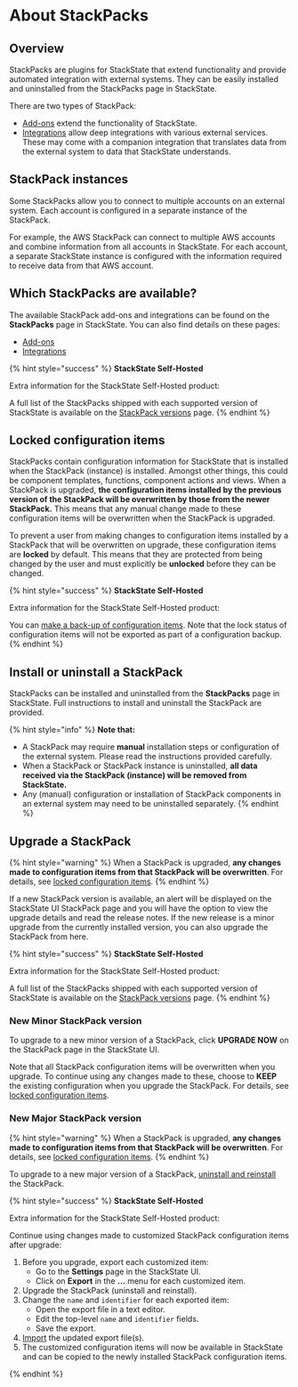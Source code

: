 # About StackPacks

## Overview

StackPacks are plugins for StackState that extend functionality and provide automated integration with external systems. They can be easily installed and uninstalled from the StackPacks page in StackState.

There are two types of StackPack:

* [Add-ons](add-ons/) extend the functionality of StackState.
* [Integrations](integrations/) allow deep integrations with various external services. These may come with a companion integration that translates data from the external system to data that StackState understands.

## StackPack instances

Some StackPacks allow you to connect to multiple accounts on an external system. Each account is configured in a separate instance of the StackPack.

For example, the AWS StackPack can connect to multiple AWS accounts and combine information from all accounts in StackState. For each account, a separate StackState instance is configured with the information required to receive data from that AWS account.

## Which StackPacks are available?

The available StackPack add-ons and integrations can be found on the **StackPacks** page in StackState. You can also find details on these pages:

* [Add-ons](add-ons/)
* [Integrations](integrations/)

{% hint style="success" %}
**StackState Self-Hosted**

Extra information for the StackState Self-Hosted product:

A full list of the StackPacks shipped with each supported version of StackState is available on the [StackPack versions](../setup/upgrade-stackstate/stackpack-versions.md) page.
{% endhint %}

## Locked configuration items

StackPacks contain configuration information for StackState that is installed when the StackPack \(instance\) is installed. Amongst other things, this could be component templates, functions, component actions and views. When a StackPack is upgraded, **the configuration items installed by the previous version of the StackPack will be overwritten by those from the newer StackPack.** This means that any manual change made to these configuration items will be overwritten when the StackPack is upgraded.

To prevent a user from making changes to configuration items installed by a StackPack that will be overwritten on upgrade, these configuration items are **locked** by default. This means that they are protected from being changed by the user and must explicitly be **unlocked** before they can be changed.

{% hint style="success" %}
**StackState Self-Hosted**

Extra information for the StackState Self-Hosted product:

You can [make a back-up of configuration items](../setup/data-management/backup_restore/configuration_backup.md). Note that the lock status of configuration items will not be exported as part of a configuration backup.
{% endhint %}

## Install or uninstall a StackPack

StackPacks can be installed and uninstalled from the **StackPacks** page in StackState. Full instructions to install and uninstall the StackPack are provided.

{% hint style="info" %}
**Note that:**

* A StackPack may require **manual** installation steps or configuration of the external system. Please read the instructions provided carefully.
* When a StackPack or StackPack instance is uninstalled, **all data received via the StackPack \(instance\) will be removed from StackState.**
* Any \(manual\) configuration or installation of StackPack components in an external system may need to be uninstalled separately.
{% endhint %}

## Upgrade a StackPack

{% hint style="warning" %}
When a StackPack is upgraded, **any changes made to configuration items from that StackPack will be overwritten**. For details, see [locked configuration items](about-stackpacks.md#locked-configuration-items).
{% endhint %}

If a new StackPack version is available, an alert will be displayed on the StackState UI StackPack page and you will have the option to view the upgrade details and read the release notes. If the new release is a minor upgrade from the currently installed version, you can also upgrade the StackPack from here.

{% hint style="success" %}
**StackState Self-Hosted**

Extra information for the StackState Self-Hosted product:

A full list of the StackPacks shipped with each supported version of StackState is available on the [StackPack versions](../setup/upgrade-stackstate/stackpack-versions.md) page.
{% endhint %}

### New Minor StackPack version

To upgrade to a new minor version of a StackPack, click **UPGRADE NOW** on the StackPack page in the StackState UI.

Note that all StackPack configuration items will be overwritten when you upgrade. To continue using any changes made to these, choose to **KEEP** the existing configuration when you upgrade the StackPack. For details, see [locked configuration items](about-stackpacks.md#locked-configuration-items).

### New Major StackPack version

{% hint style="warning" %}
When a StackPack is upgraded, **any changes made to configuration items from that StackPack will be overwritten**. For details, see [locked configuration items](about-stackpacks.md#locked-configuration-items).
{% endhint %}

To upgrade to a new major version of a StackPack, [uninstall and reinstall](about-stackpacks.md#install-or-uninstall-a-stackpack) the StackPack.

{% hint style="success" %}
**StackState Self-Hosted**

Extra information for the StackState Self-Hosted product:

Continue using changes made to customized StackPack configuration items after upgrade:

1. Before you upgrade, export each customized item:
   * Go to the **Settings** page in the StackState UI.
   * Click on **Export** in the **...** menu for each customized item.
2. Upgrade the StackPack \(uninstall and reinstall\).
3. Change the `name` and `identifier` for each exported item:
   * Open the export file in a text editor.
   * Edit the top-level `name` and `identifier` fields.
   * Save the export.
4. [Import](../setup/data-management/backup_restore/configuration_backup.md#import-configuration) the updated export file\(s\).
5. The customized configuration items will now be available in StackState and can be copied to the newly installed StackPack configuration items.

{% endhint %}
